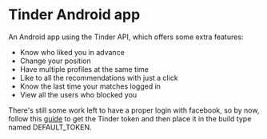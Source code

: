 # Tinder Android app
An Android app using the Tinder API, which offers some extra features:
  - Know who liked you in advance
  - Change your position
  - Have multiple profiles at the same time
  - Like to all the recommendations with just a click
  - Know the last time your matches logged in
  - View all the users who blocked you

There's still some work left to have a proper login with facebook, so by now, follow this [guide](http://jaanus.com/debugging-http-on-an-android-phone-or-tablet-with-charles-proxy-for-fun-and-profit/) to get the Tinder token and then place it in the build type named DEFAULT_TOKEN.
